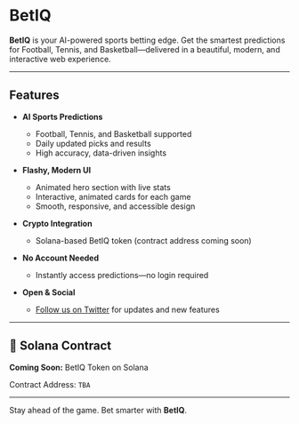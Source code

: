 # BetIQ

**BetIQ** is your AI-powered sports betting edge. Get the smartest predictions for Football, Tennis, and Basketball—delivered in a beautiful, modern, and interactive web experience.

---

## Features

- **AI Sports Predictions**
  - Football, Tennis, and Basketball supported
  - Daily updated picks and results
  - High accuracy, data-driven insights

- **Flashy, Modern UI**
  - Animated hero section with live stats
  - Interactive, animated cards for each game
  - Smooth, responsive, and accessible design

- **Crypto Integration**
  - Solana-based BetIQ token (contract address coming soon)

- **No Account Needed**
  - Instantly access predictions—no login required

- **Open & Social**
  - [Follow us on Twitter](https://twitter.com/) for updates and new features

---

## 🔗 Solana Contract
**Coming Soon:** BetIQ Token on Solana

Contract Address: `TBA`

---

Stay ahead of the game. Bet smarter with **BetIQ**.
